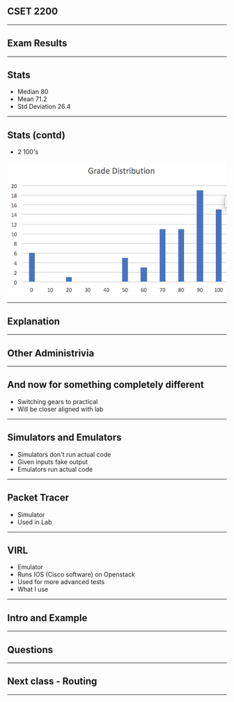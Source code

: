 ## CSET 2200

---

## Exam Results

---

## Stats

* Median 80
* Mean 71.2
* Std Deviation 26.4

---

## Stats (contd)

* 2 100's

![Grades](Grades.png)


---

## Explanation

---

## Other Administrivia

---

## And now for something completely different

* Switching gears to practical
* Will be closer aligned with lab

---

## Simulators and Emulators

* Simulators don't run actual code
* Given inputs fake output
* Emulators run actual code

---

## Packet Tracer

* Simulator
* Used in Lab

---

## VIRL

* Emulator
* Runs IOS (Cisco software) on Openstack
* Used for more advanced tests
* What I use

---

## Intro and Example

---

## Questions

---

## Next class - Routing

---
